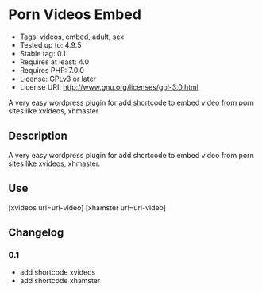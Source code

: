 # Porn Videos Embed #
* Tags: videos, embed, adult, sex
* Tested up to: 4.9.5
* Stable tag: 0.1
* Requires at least: 4.0
* Requires PHP: 7.0.0
* License: GPLv3 or later
* License URI: http://www.gnu.org/licenses/gpl-3.0.html

A very easy wordpress plugin for add shortcode to embed video from porn sites
like xvideos, xhmaster.

## Description ##
A very easy wordpress plugin for add shortcode to embed video from porn sites
like xvideos, xhmaster.

## Use ##
[xvideos url=url-video]
[xhamster url=url-video]


## Changelog ##

### 0.1 ###
* add shortcode xvideos
* add shortcode xhamster
